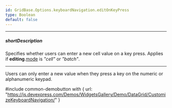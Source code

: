 ```yaml
---
id: GridBase.Options.keyboardNavigation.editOnKeyPress
type: Boolean
default: false
---
```

---
##### shortDescription
Specifies whether users can enter a new cell value on a key press. Applies if **editing**.[mode](/api-reference/10%20UI%20Widgets/GridBase/1%20Configuration/editing/mode.md '{basewidgetpath}/Configuration/editing/#mode') is *"cell"* or *"batch"*.

---
Users can only enter a new value when they press a key on the numeric or alphanumeric keypad.

#include common-demobutton with {
    url: "https://js.devexpress.com/Demos/WidgetsGallery/Demo/DataGrid/CustomizeKeyboardNavigation/"
}